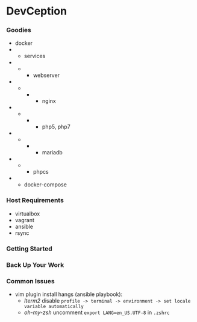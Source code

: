 # DevCeption

### Goodies

- docker
- - services
- - - webserver
- - - - nginx
- - - - php5, php7
- - - - mariadb
- - - phpcs
- - docker-compose

### Host Requirements

- virtualbox
- vagrant
- ansible
- rsync

### Getting Started

### Back Up Your Work

### Common Issues

- vim plugin install hangs (ansible playbook):
  - *Iterm2* disable `profile -> terminal -> environment -> set locale variable automatically`
  - *oh-my-zsh* uncomment `export LANG=en_US.UTF-8` in `.zshrc` 
